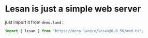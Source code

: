 # Lesan is just a simple web server

just import it from `deno.land` :

```typescript
import { lesan } from "https://deno.land/x/lesan@0.0.56/mod.ts";
```
